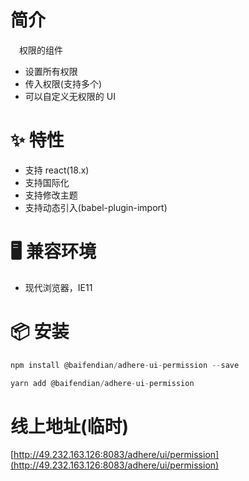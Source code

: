 # 简介
&ensp;&ensp;权限的组件
- 设置所有权限
- 传入权限(支持多个)
- 可以自定义无权限的 UI

# ✨ 特性
- 支持 react(18.x)
- 支持国际化
- 支持修改主题
- 支持动态引入(babel-plugin-import)

# 🖥 兼容环境
- 现代浏览器，IE11

# 📦 安装
```javascript
npm install @baifendian/adhere-ui-permission --save
``` 

```javascript
yarn add @baifendian/adhere-ui-permission
```

# 线上地址(临时)
[http://49.232.163.126:8083/adhere/ui/permission](http://49.232.163.126:8083/adhere/ui/permission)
